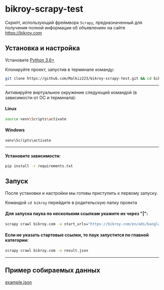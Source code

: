 # bikroy-scrapy-test

Скрипт, использующий фреймворк `Scrapy`, предназначенный для получения полной информации об объявлениях на
сайте https://bikroy.com


## Установка и настройка

Установите [Python 3.6+](https://www.python.org/)

Клонируйте проект, запустив в терминале команду:<br>
```bash
git clone https://github.com/Malkiz223/bikroy-scrapy-test.git && cd bikroy-scrapy
```
<hr>

Активируйте виртуальное окружение следующей командой (в зависимости от ОС и терминала):<br>
#### Linux 
```bash
source venv\Scripts\activate
```
#### Windows
```commandline
venv\Scripts\activate
```
<hr>

#### Установите зависимости:<br>
```bash
pip install -r requirements.txt
```

## Запуск

После установки и настройки мы готовы приступить к первому запуску.

Командой `cd bikroy` перейдите в родительскую папку проекта<br>
#### Для запуска паука по нескольким ссылкам укажите их через "|":
```bash
scrapy crawl bikroy.com -a start_urls="https://bikroy.com/en/ads/bangladesh/mobiles|https://bikroy.com/en/ads/bangladesh/vehicles" -o result.json
```
#### Если не указать стартовые ссылки, то паук запустится по главной категории:

```bash
scrapy crawl bikroy.com -o result.json
```

<hr>

## Пример собираемых данных

[example.json](example.json)

